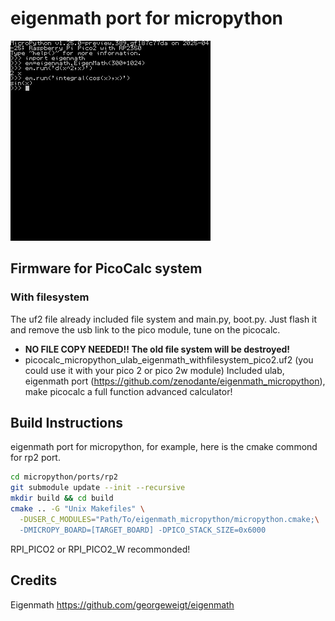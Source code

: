 # eigenmath port for micropython

![PicoCalc screenshoot](./imgs/screenshot.jpg)



## Firmware for PicoCalc system
### With filesystem
The uf2 file already included file system and main.py, boot.py. Just flash it and remove the usb link to the pico module, tune on the picocalc. 
- **NO FILE COPY NEEDED!! The old file system will be destroyed!**
- picocalc_micropython_ulab_eigenmath_withfilesystem_pico2.uf2 (you could use it with your pico 2 or pico 2w module)
Included ulab, eigenmath port (https://github.com/zenodante/eigenmath_micropython), make picocalc a full function advanced calculator!

## Build Instructions
eigenmath port for micropython, for example, here is the cmake commond for rp2 port.

```sh
cd micropython/ports/rp2
git submodule update --init --recursive
mkdir build && cd build
cmake .. -G "Unix Makefiles" \
  -DUSER_C_MODULES="Path/To/eigenmath_micropython/micropython.cmake;\
  -DMICROPY_BOARD=[TARGET_BOARD] -DPICO_STACK_SIZE=0x6000
```
RPI_PICO2 or RPI_PICO2_W recommonded!


## Credits
Eigenmath https://github.com/georgeweigt/eigenmath